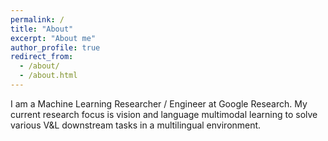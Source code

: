 ```yaml
---
permalink: /
title: "About"
excerpt: "About me"
author_profile: true
redirect_from: 
  - /about/
  - /about.html
---
```


I am a Machine Learning Researcher / Engineer at Google Research. My current research focus is vision and language multimodal learning to solve various V&L downstream tasks in a multilingual environment.
